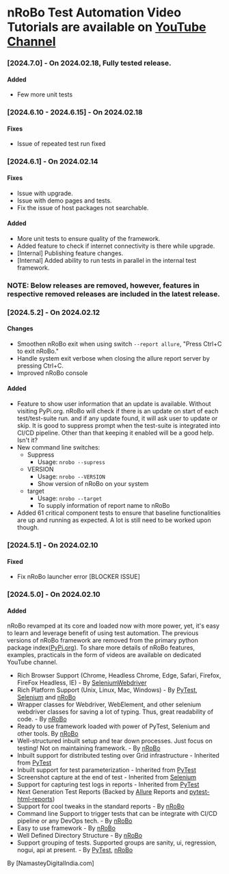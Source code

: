 # nRoBo Test Automation Video Tutorials are available on [YouTube Channel](https://t.ly/FhJzy)

[//]: <> (## Change Log)
[//]: <> (All notable changes to this project will be documented in this file.)
[//]: <> (The format is based on Keep a Changelog keepachangelog.com/)
[//]: <> (and this project adheres to Semantic Versioning semver.org/)


### [2024.7.0] -  On 2024.02.18, Fully tested release.
#### Added
- Few more unit tests

### [2024.6.10 - 2024.6.15] -  On 2024.02.18
#### Fixes
- Issue of repeated test run fixed

### [2024.6.1] -  On 2024.02.14
#### Fixes
- Issue with upgrade.
- Issue with demo pages and tests.
- Fix the issue of host packages not searchable.
#### Added
- More unit tests to ensure quality of the framework.
- Added feature to check if internet connectivity is there while upgrade.
- [Internal] Publishing feature changes.
- [Internal] Added ability to run tests in parallel in the internal test framework.

### NOTE: Below releases are removed, however, features in respective removed releases are included in the latest release.
### [2024.5.2] -  On 2024.02.12

#### Changes
- Smoothen nRoBo exit when using switch `--report allure`, "Press Ctrl+C to exit nRoBo."
- Handle system exit verbose when closing the allure report server by pressing Ctrl+C.
- Improved nRoBo console
#### Added
- Feature to show user information that an update is available. Without visiting PyPi.org. nRoBo will check if there is an update on start of each test/test-suite run. and if any update found, it will ask user to update or skip. It is good to suppress prompt when the test-suite is integrated into CI/CD pipeline. Other than that keeping it enabled will be a good help. Isn't it? 
- New command line switches:
    - Suppress
      - Usage: `nrobo --supress`
    - VERSION
      - Usage: `nrobo --VERSION`
      - Show version of nRoBo on your system
    - target
      - Usage: `nrobo --target`
      - To supply information of report name to nRoBo
- Added 61 critical component tests to ensure that baseline functionalities are up and running as expected. A lot is still need to be worked upon though.


###
###
### [2024.5.1] -  On 2024.02.10

#### Fixed
- Fix nRoBo launcher error [BLOCKER ISSUE]

### [2024.5.0] - On 2024.02.10

#### Added
nRoBo revamped at its core and loaded now with more power, yet, it's easy to learn and leverage benefit of using test automation. The previous versions of nRoBo framework are removed from the primary python package index([PyPi.org](https://pypi.org/)).
To share more details of nRoBo features, examples, practicals in the form of videos are available on dedicated YouTube channel.

- Rich Browser Support (Chrome, Headless Chrome, Edge, Safari, Firefox, FireFox Headless, IE) - By [SeleniumWebdriver](https://www.selenium.dev/documentation/webdriver/)
- Rich Platform Support (Unix, Linux, Mac, Windows) - By [PyTest](https://docs.pytest.org/), [Selenium](https://www.selenium.dev/) and [nRoBo](https://pypi.org/project/nrobo/)
- Wrapper classes for Webdriver, WebElement, and other selenium webdriver classes for saving a lot of typing. Thus, great readability of code. - By [nRoBo](https://pypi.org/project/nrobo/)
- Ready to use framework loaded with power of PyTest, Selenium and other tools. By [nRoBo](https://pypi.org/project/nrobo/)
- Well-structured inbuilt setup and tear down processes. Just focus on testing! Not on maintaining framework. - By [nRoBo](https://pypi.org/project/nrobo/)
- Inbuilt support for distributed testing over Grid infrastructure - Inherited from [PyTest](https://docs.pytest.org/)
- Inbuilt support for test parameterization - Inherited from [PyTest](https://docs.pytest.org/)
- Screenshot capture at the end of test - Inherited from [Selenium](https://www.selenium.dev/)
- Support for capturing test logs in reports - Inherited from [PyTest](https://docs.pytest.org/)
- Next Generation Test Reports (Backed by [Allure](https://allurereport.org/docs/pytest/) Reports and [pytest-html-reports](https://pytest-html.readthedocs.io/en/latest/user_guide.html))
- Support for cool tweaks in the standard reports - By [nRoBo](https://pypi.org/project/nrobo/)
- Command line Support to trigger tests that can be integrate with CI/CD pipeline or any DevOps tech. - By [nRoBo](https://pypi.org/project/nrobo/)
- Easy to use framework - By [nRoBo](https://pypi.org/project/nrobo/)
- Well Defined Directory Structure - By [nRoBo](https://pypi.org/project/nrobo/)
- Support grouping of tests. Supported groups are sanity, ui, regression, nogui, api at present. - By [PyTest](https://docs.pytest.org/), [nRoBo](https://pypi.org/project/nrobo/)


By [NamasteyDigitalIndia.com]